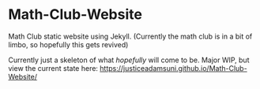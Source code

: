 # Math-Club-Website
Math Club static website using Jekyll. (Currently the math club is in a bit of limbo, so hopefully this gets revived)

Currently just a skeleton of what *hopefully* will come to be. Major WIP, but view the current state here: https://justiceadamsuni.github.io/Math-Club-Website/

